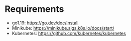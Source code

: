 # Requirements
- go1.19:  https://go.dev/doc/install
- Minikube: https://minikube.sigs.k8s.io/docs/start/
- Kubernetes: https://github.com/kubernetes/kubernetes

